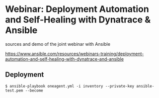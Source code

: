 # Webinar: Deployment Automation and Self-Healing with Dynatrace & Ansible

sources and demo of the joint webinar with Ansible

https://www.ansible.com/resources/webinars-training/deployment-automation-and-self-healing-with-dynatrace-and-ansible

## Deployment

```
$ ansible-playbook oneagent.yml -i inventory --private-key ansible-test.pem --become
```

